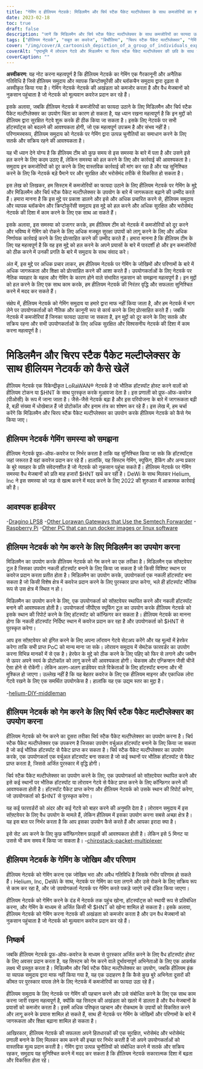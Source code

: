 ```yaml
---
title: "गेमिंग द हीलियम नेटवर्क: मिडिलमैन और चिर्प स्टैक पैकेट मल्टीप्लेक्सर के साथ कमजोरियों का शोषण"
date: 2023-02-18
toc: true
draft: false
description: "जानें कि मिडिलमैन और चिर्प स्टैक पैकेट मल्टीप्लेक्सर के साथ कमजोरियों का फायदा उठाकर हीलियम नेटवर्क को कैसे खेलना है, साथ ही ऐसा करने के जोखिम और परिणाम भी।"
tags: ["हीलियम नेटवर्क", "सबूत का कवरेज", "बिचौलिया", "चिरप स्टैक पैकेट मल्टीप्लेक्सर", "गेमिंग", "कमजोरियों का शोषण", "लोरावन नेटवर्क", "cryptocurrency", "ब्लॉकचैन", "विकेंद्रीकृत नेटवर्क", "हॉटस्पॉट", "स्पूफिंग", "बेईमानी करना", "अवैध गतिविधि", "दंड", "नेटवर्क की अखंडता", "पुरस्कार", "दुर्भावनापूर्ण अभिनेता", "नेटवर्क सुरक्षा", "वैध मेजबान"]
cover: "/img/cover/A_cartoonish_depiction_of_a_group_of_individuals_exploiting.png"
coverAlt: "पृष्ठभूमि में लोरावन गेटवे और मिडलमैन या चिरप स्टैक पैकेट मल्टीप्लेक्सर की छवि के साथ एक हीलियम बैलून का शोषण करने वाले व्यक्तियों के एक समूह का एक कार्टून चित्रण।"
coverCaption: ""
---
```


**अस्वीकरण**:
यह नोट करना महत्वपूर्ण है कि हीलियम नेटवर्क का गेमिंग एक गैरकानूनी और अनैतिक गतिविधि है जिसे हीलियम समुदाय और व्यापक क्रिप्टोक्यूरेंसी और ब्लॉकचैन समुदाय द्वारा दृढ़ता से अस्वीकृत किया गया है। गेमिंग नेटवर्क नेटवर्क की अखंडता को कमजोर करता है और वैध मेजबानों को नुकसान पहुंचाता है जो नेटवर्क को मूल्यवान कवरेज प्रदान कर रहे हैं।

इसके अलावा, जबकि हीलियम नेटवर्क में कमजोरियों का फायदा उठाने के लिए मिडिलमैन और चिर्प स्टैक पैकेट मल्टीप्लेक्सर का उपयोग चिंता का कारण हो सकता है, यह ध्यान रखना महत्वपूर्ण है कि इन मुद्दों को हीलियम द्वारा सुरक्षित गेटवे शुरू करके ही ठीक किया जा सकता है। इसके लिए नेटवर्क पर सभी हॉटस्पॉट्स को बदलने की आवश्यकता होगी, जो एक महत्वपूर्ण उपक्रम है और संभव नहीं है। परिणामस्वरूप, हीलियम समुदाय को नेटवर्क पर गेमिंग द्वारा उत्पन्न चुनौतियों का समाधान करने के लिए सतर्क और सक्रिय रहने की आवश्यकता है।

यह भी ध्यान देने योग्य है कि हीलियम टीम को कुछ समय से इस समस्या के बारे में पता है और उसने इसे हल करने के लिए कदम उठाए हैं, लेकिन समस्या को हल करने के लिए और कार्रवाई की आवश्यकता है। समुदाय इन कमजोरियों को दूर करने के लिए वास्तविक कार्रवाई की मांग कर रहा है और यह सुनिश्चित करने के लिए कि नेटवर्क बड़े पैमाने पर और सुरक्षित और भरोसेमंद तरीके से विकसित हो सकता है।

इस लेख को लिखकर, हम सिस्टम में कमजोरियों का फायदा उठाने के लिए हीलियम नेटवर्क पर गेमिंग के मुद्दे और मिडिलमैन और चिर्प स्टैक पैकेट मल्टीप्लेक्सर के उपयोग के बारे में जागरूकता बढ़ाने की उम्मीद करते हैं। हमारा मानना है कि इस मुद्दे पर प्रकाश डालने और इसे और अधिक प्रचारित करने से, हीलियम समुदाय और व्यापक ब्लॉकचेन और क्रिप्टोकुरेंसी समुदाय इस मुद्दे को हल करने और अधिक सुरक्षित और भरोसेमंद नेटवर्क की दिशा में काम करने के लिए एक साथ आ सकते हैं।

इसके अलावा, इस समस्या को उजागर करके, हम हीलियम टीम को नेटवर्क में कमजोरियों को दूर करने और भविष्य में गेमिंग को रोकने के लिए अधिक मजबूत सुरक्षा उपायों को लागू करने के लिए और अधिक निर्णायक कार्रवाई करने के लिए प्रोत्साहित करने की उम्मीद करते हैं। हमारा मानना है कि हीलियम टीम के लिए यह महत्वपूर्ण है कि वह इस मुद्दे को हल करने के अपने प्रयासों के बारे में पारदर्शी हो और इन कमजोरियों को ठीक करने में उनकी प्रगति के बारे में समुदाय के साथ संवाद करे।

अंत में, इस मुद्दे पर अधिक प्रचार लाकर, हम हीलियम नेटवर्क पर गेमिंग के जोखिमों और परिणामों के बारे में अधिक जागरूकता और शिक्षा को प्रोत्साहित करने की आशा करते हैं। उपयोगकर्ताओं के लिए नेटवर्क पर नैतिक व्यवहार के महत्व और गेमिंग के कारण होने वाले संभावित नुकसान को समझना महत्वपूर्ण है। इन मुद्दों को हल करने के लिए एक साथ काम करके, हम हीलियम नेटवर्क की निरंतर वृद्धि और सफलता सुनिश्चित करने में मदद कर सकते हैं।

संक्षेप में, हीलियम नेटवर्क को गेमिंग समुदाय या हमारे द्वारा माफ नहीं किया जाता है, और हम नेटवर्क में भाग लेने पर उपयोगकर्ताओं को नैतिक और कानूनी रूप से कार्य करने के लिए प्रोत्साहित करते हैं। जबकि नेटवर्क में कमजोरियां हैं जिनका फायदा उठाया जा सकता है, इन मुद्दों को दूर करने के लिए सतर्क और सक्रिय रहना और सभी उपयोगकर्ताओं के लिए अधिक सुरक्षित और विश्वसनीय नेटवर्क की दिशा में काम करना महत्वपूर्ण है।

# मिडिलमैन और चिरप स्टैक पैकेट मल्टीप्लेक्सर के साथ हीलियम नेटवर्क को कैसे खेलें
हीलियम नेटवर्क एक विकेन्द्रीकृत LoRaWAN® नेटवर्क है जो भौतिक हॉटस्पॉट होस्ट करने वालों को हीलियम टोकन या $HNT के साथ पुरस्कृत करके मुआवजा देता है। इस प्रणाली को प्रूफ-ऑफ-कवरेज (पीओसी) के रूप में जाना जाता है। जैसे-जैसे नेटवर्क बढ़ा है और इस परियोजना के बारे में जागरूकता बढ़ी है, बड़ी संख्या में धोखेबाज़ हैं जो प्रोटोकॉल और इनाम तंत्र का शोषण कर रहे हैं। इस लेख में, हम चर्चा करेंगे कि मिडिलमैन और चिरप स्टैक पैकेट मल्टीप्लेक्सर का उपयोग करके हीलियम नेटवर्क को कैसे गेम किया जाए।

## हीलियम नेटवर्क गेमिंग समस्या को समझना
हीलियम नेटवर्क प्रूफ-ऑफ-कवरेज पर निर्भर करता है ताकि यह सुनिश्चित किया जा सके कि हॉटस्पॉट्स जहां जरूरत है वहां कवरेज प्रदान कर रहे हैं। हालांकि, यह सिस्टम गेमिंग, स्पूफिंग, हैकिंग और अन्य प्रकार के बुरे व्यवहार के प्रति संवेदनशील है जो नेटवर्क को नुकसान पहुंचा सकते हैं। हीलियम नेटवर्क पर गेमिंग समस्या वैध मेजबानों को प्रति माह हजारों $HNT खर्च कर रही है। DeWi के साथ मिलकर Helium, Inc ने इस समस्या को जड़ से खत्म करने में मदद करने के लिए 2022 की शुरुआत में आक्रामक कार्रवाई की है।

## आवश्यक हार्डवेयर
-[Dragino LPS8](https://www.ebay.com/sch/i.html?_nkw=dragino+lps8)
-[Other Lorawan Gateways that Use the Semtech Forwarder](https://amzn.to/41bcskb)
-[Raspberry Pi](https://amzn.to/3KjFCYp)
-[Other PC that can run docker images or linux software](https://amzn.to/3YkFhcj)

## हीलियम नेटवर्क को गेम करने के लिए मिडिलमैन का उपयोग करना
मिडिलमैन का उपयोग करके हीलियम नेटवर्क को गेम करने का एक तरीका है। मिडिलमैन एक सॉफ्टवेयर टूल है जिसका उपयोग नकली हॉटस्पॉट बनाने के लिए किया जा सकता है जो किसी विशिष्ट स्थान पर कवरेज प्रदान करता प्रतीत होता है। मिडिलमैन का उपयोग करके, उपयोगकर्ता एक नकली हॉटस्पॉट बना सकता है जो किसी विशेष क्षेत्र में कवरेज प्रदान करने के लिए पुरस्कार प्राप्त करेगा, भले ही हॉटस्पॉट भौतिक रूप से उस क्षेत्र में स्थित न हो।

मिडिलमैन का उपयोग करने के लिए, एक उपयोगकर्ता को सॉफ़्टवेयर स्थापित करने और नकली हॉटस्पॉट बनाने की आवश्यकता होती है। उपयोगकर्ता जीपीएस स्पूफिंग टूल का उपयोग करके हीलियम नेटवर्क को इसके स्थान की रिपोर्ट करने के लिए हॉटस्पॉट को कॉन्फ़िगर कर सकता है। हीलियम नेटवर्क का मानना होगा कि नकली हॉटस्पॉट निर्दिष्ट स्थान में कवरेज प्रदान कर रहा है और उपयोगकर्ता को $HNT से पुरस्कृत करेगा।

आप इस सॉफ़्टवेयर को इंगित करने के लिए अपना लॉरावन गेटवे सेटअप करेंगे और यह मूल्यों में हेरफेर करेगा ताकि सभी प्राप्त PoC को मान्य माना जा सके। लोरावन समुदाय में सेमटेक फारवर्डर का उपयोग करना विभिन्न मानकों में से एक है। हेरफेर के मुद्दे को ठीक करने के लिए पहिए को फिर से लगाने और जमीन से ऊपर अपने स्वयं के प्रोटोकॉल को लागू करने की आवश्यकता होगी। चेकसम और एन्क्रिप्शन जैसी चीजें ऐसा होने से रोकेंगी। लेकिन अलग-अलग हार्डवेयर वाले विक्रेताओं के लिए हॉटस्पॉट बनाना और भी मुश्किल हो जाएगा। उल्लेख नहीं है कि यह बेहतर कवरेज के लिए एक हीलियम माइनर और एकाधिक लोरा गेटवे रखने के लिए एक समर्थित उपयोगकेस है। हालांकि यह एक उद्यम स्तर का मुद्दा है।

 -[helium-DIY-middleman](https://github.com/curiousfokker/helium-DIY-middleman)

## हीलियम नेटवर्क को गेम करने के लिए चिर्प स्टैक पैकेट मल्टीप्लेक्सर का उपयोग करना
हीलियम नेटवर्क को गेम करने का दूसरा तरीका चिर्प स्टैक पैकेट मल्टीप्लेक्सर का उपयोग करना है। चिर्प स्टैक पैकेट मल्टीप्लेक्सर एक उपकरण है जिसका उपयोग वर्चुअल हॉटस्पॉट बनाने के लिए किया जा सकता है जो कई भौतिक हॉटस्पॉट से पैकेट प्राप्त कर सकता है। चिर्प स्टैक पैकेट मल्टीप्लेक्सर का उपयोग करके, एक उपयोगकर्ता एक वर्चुअल हॉटस्पॉट बना सकता है जो कई स्थानों पर भौतिक हॉटस्पॉट से पैकेट प्राप्त करता है, जिससे अर्जित पुरस्कार में वृद्धि होगी।

चिर्प स्टैक पैकेट मल्टीप्लेक्सर का उपयोग करने के लिए, एक उपयोगकर्ता को सॉफ़्टवेयर स्थापित करने और इसे कई स्थानों पर भौतिक हॉटस्पॉट या लोरावन गेटवे से पैकेट प्राप्त करने के लिए कॉन्फ़िगर करने की आवश्यकता होती है। हॉटस्पॉट पैकेट प्राप्त करेगा और हीलियम नेटवर्क को उसके स्थान की रिपोर्ट करेगा, जो उपयोगकर्ता को $HNT से पुरस्कृत करेगा।

यह कई फारवर्डरों को अंदर और कई गेटवे को बाहर करने की अनुमति देता है। लोरावन समुदाय में इस सॉफ़्टवेयर के लिए वैध उपयोग के मामले हैं, लेकिन हीलियम में इसका उपयोग करना सबसे अच्छा क्षेत्र है। यह इस बात पर निर्भर करता है कि आप इसका उपयोग कैसे करते हैं और आपका इरादा क्या है।

इसे सेट अप करने के लिए कुछ कॉन्फ़िगरेशन फ़ाइलों की आवश्यकता होती है। लेकिन इसे 5 मिनट या उससे भी कम समय में किया जा सकता है।
-[chirpstack-packet-multiplexer](https://github.com/brocaar/chirpstack-packet-multiplexer)


## हीलियम नेटवर्क के गेमिंग के जोखिम और परिणाम
हीलियम नेटवर्क को गेमिंग करना एक जोखिम भरा और अवैध गतिविधि है जिसके गंभीर परिणाम हो सकते हैं। Helium, Inc, DeWi के साथ, नेटवर्क पर गेमिंग का पता लगाने और उसे रोकने के लिए सक्रिय रूप से काम कर रहा है, और जो उपयोगकर्ता नेटवर्क पर गेमिंग करते पकड़े जाएंगे उन्हें दंडित किया जाएगा।

हीलियम नेटवर्क को गेमिंग करने के दंड में नेटवर्क तक पहुंच खोना, हॉटस्पॉट्स को स्थायी रूप से प्रतिबंधित करना, और गेमिंग के माध्यम से अर्जित किसी भी $HNT को खोना शामिल हो सकता है। इसके अलावा, हीलियम नेटवर्क को गेमिंग करना नेटवर्क की अखंडता को कमजोर करता है और उन वैध मेजबानों को नुकसान पहुंचाता है जो नेटवर्क को मूल्यवान कवरेज प्रदान कर रहे हैं।

## निष्कर्ष
जबकि हीलियम नेटवर्क प्रूफ-ऑफ-कवरेज के माध्यम से पुरस्कार अर्जित करने के लिए वैध हॉटस्पॉट होस्ट के लिए अवसर प्रदान करता है, यह सिस्टम को गेम करने वाले दुर्भावनापूर्ण अभिनेताओं के लिए एक आकर्षक लक्ष्य भी प्रस्तुत करता है। मिडिलमैन और चिर्प स्टैक पैकेट मल्टीप्लेक्सर का उपयोग, जबकि हीलियम इंक या व्यापक समुदाय द्वारा माफ नहीं किया गया है, यह एक उदाहरण है कि कैसे कुछ बुरे अभिनेता दूसरों की कीमत पर पुरस्कार वापस लेने के लिए नेटवर्क में कमजोरियों का फायदा उठा रहे हैं।

हीलियम समुदाय के लिए नेटवर्क पर गेमिंग की पहचान करने और उसे संबोधित करने के लिए एक साथ काम करना जारी रखना महत्वपूर्ण है, क्योंकि यह सिस्टम की अखंडता को खतरे में डालता है और वैध मेजबानों के प्रयासों को कमजोर करता है। इसमें अधिक परिष्कृत पहचान और रोकथाम के उपायों को विकसित करने और लागू करने के प्रयास शामिल हो सकते हैं, साथ ही नेटवर्क पर गेमिंग के जोखिमों और परिणामों के बारे में जागरूकता और शिक्षा बढ़ाना शामिल हो सकता है।

आखिरकार, हीलियम नेटवर्क की सफलता अपने हितधारकों की एक सुरक्षित, भरोसेमंद और भरोसेमंद प्रणाली बनाने के लिए मिलकर काम करने की इच्छा पर निर्भर करती है जो अपने उपयोगकर्ताओं को वास्तविक मूल्य प्रदान करती है। गेमिंग द्वारा उत्पन्न चुनौतियों को संबोधित करने में सतर्क और सक्रिय रहकर, समुदाय यह सुनिश्चित करने में मदद कर सकता है कि हीलियम नेटवर्क सकारात्मक दिशा में बढ़ता और विकसित होता रहे।